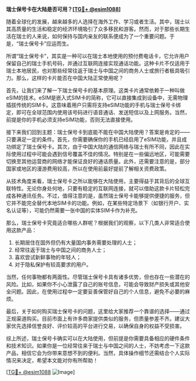**瑞士保号卡在大陆是否可用？[[TG💪+ @esim1088](https://t.me/s/esim1088)]**

随着全球化的发展，越来越多的人选择在海外工作、学习或者生活。其中，瑞士以其高质量的生活和稳定的经济环境吸引了众多移民和游客。然而，对于那些长期生活在瑞士的人来说，如何保持与国内亲友的联系便成为了一个重要问题。于是，“瑞士保号卡”应运而生。

所谓“瑞士保号卡”，其实是一种可以在瑞士本地使用的预付费电话卡，它允许用户保留自己的瑞士手机号码，并通过互联网连接实现通话功能。这种卡片不仅适用于瑞士本地居民，也对那些经常往返于瑞士与中国之间的商务人士或旅行者极具吸引力。那么，这样的卡片能否在中国大陆正常使用呢？

首先，让我们来了解一下瑞士保号卡的基本原理。这类卡片通常依赖于一种叫做eSIM的技术。eSIM是嵌入式SIM卡的简称，它可以直接集成到设备中，无需物理插拔传统的SIM卡。这意味着用户只需将支持eSIM功能的手机与瑞士保号卡绑定，即可在全球范围内使用该号码进行语音通话、发送短信以及上网服务。当然，前提是你的手机必须支持eSIM功能，否则无法直接使用。

接下来我们回到主题：瑞士保号卡到底能不能在中国大陆使用？答案是肯定的——只要满足一定的条件。首先，你需要确保你的手机已经启用了eSIM功能，并且成功绑定了瑞士保号卡。其次，由于中国大陆的通信网络与瑞士有所不同，因此在实际使用过程中可能会遇到信号覆盖不佳的情况。特别是在一些偏远地区，可能需要切换至其他运营商的网络才能保证良好的通话质量。此外，还需要注意的是，部分国家或地区的漫游费用较高，所以在使用前最好提前了解相关资费政策。

从技术角度来看，瑞士保号卡之所以能够在大陆使用，主要得益于其背后的全球互联特性。无论你身处何地，只要有稳定的互联网连接，就可以借助这款卡片轻松完成各种通讯任务。不过，值得注意的是，虽然瑞士保号卡能够提供便捷的服务，但它并不能完全替代本地SIM卡的功能。例如，在某些特定场景下（如银行开户、实名认证等），可能仍然需要一张中国的实体SIM卡作为补充。

那么，瑞士保号卡究竟适合哪些人群呢？根据我们的观察，以下几类人非常适合使用这款产品：

1. 长期居住在国外但仍有大量国内事务需要处理的人士；
2. 经常往返于瑞士与中国之间的商务人士；
3. 喜欢尝试新鲜事物的年轻人；
4. 对于隐私保护有较高要求的用户。

当然，任何事物都有两面性。尽管瑞士保号卡具有诸多优势，但也存在一些潜在的风险。比如，如果你不小心泄露了自己的账号信息，可能会导致财产损失或其他安全问题。因此，在使用过程中一定要妥善保管好自己的个人信息，避免不必要的麻烦。

最后，关于如何购买瑞士保号卡的问题，这里给大家推荐一个靠谱的选择——通过正规渠道购买。目前市面上有许多商家提供类似的服务，但质量参差不齐。建议大家优先选择信誉良好、评价较高的平台进行交易，以确保自身的权益不受损害。

综上所述，瑞士保号卡确实可以在大陆使用，但前提是你需要具备相应的硬件条件和技术知识。如果你是一位经常往来于瑞士与中国之间的人士，不妨考虑一下这款产品，相信它会为你带来意想不到的便利。当然，具体操作细节还需结合个人实际情况来决定，希望本文能对你有所帮助！

[[TG💪+ @esim1088](https://t.me/s/esim1088) ![Image](https://i.postimg.cc/4NQfJmqS/Snipaste-2025-05-13-00-14-12.png)]